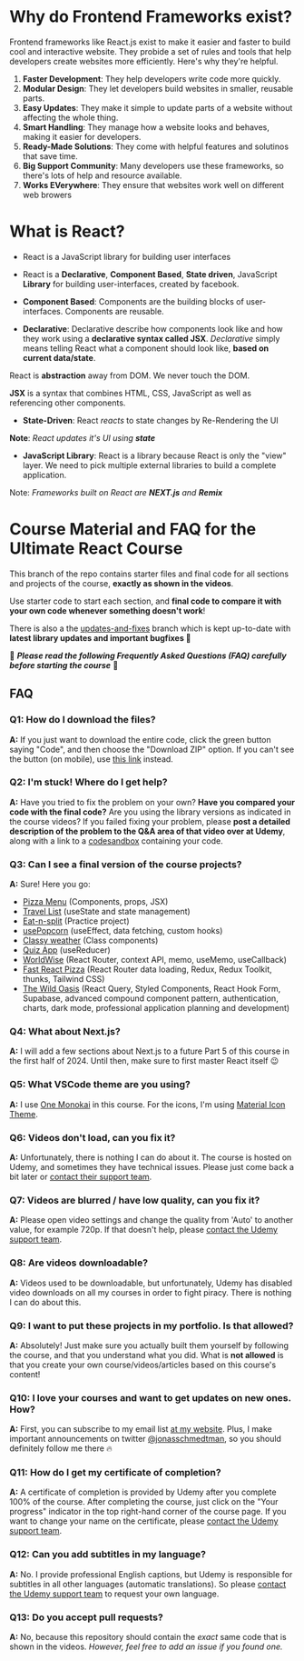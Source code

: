 # Why do Frontend Frameworks exist?
Frontend frameworks like React.js exist to make it easier and faster to build cool and interactive website. They probide a set of rules and tools that help developers create websites more efficiently. Here's why they're helpful.

1. **Faster Development**: They help developers write code more quickly.
2. **Modular Design**: They let developers build websites in smaller, reusable parts.
3. **Easy Updates**: They make it simple to update parts of a website without affecting the whole thing.
4. **Smart Handling**: They manage how a website looks and behaves, making it easier for developers.
5. **Ready-Made Solutions**: They come with helpful features and solutinos that save time.
6. **Big Support Community**: Many developers use these frameworks, so there's lots of help and resource available.
7. **Works EVerywhere**: They ensure that websites work well on different web browers


# What is React?
- React is a JavaScript library for building user interfaces
- React is a **Declarative**, **Component Based**, **State driven**, JavaScript **Library** for building user-interfaces, created by facebook.

- **Component Based**: Components are the building blocks of user-interfaces. Components are reusable.
- **Declarative**: Declarative describe how components look like and how they work using a **declarative syntax called JSX**. *Declarative* simply means telling React what a component should look like, **based on current data/state**.

React is **abstraction** away from DOM. We never touch the DOM.

**JSX** is a syntax that combines HTML, CSS, JavaScript as well as referencing other components.

- **State-Driven**: React *reacts* to state changes by Re-Rendering the UI

**Note**: *React updates it's UI using **state***

- **JavaScript Library**: React is a library because React is only the "view" layer. We need to pick multiple external libraries to build a complete application.

Note: *Frameworks built on React are **NEXT.js** and **Remix***










































# Course Material and FAQ for the Ultimate React Course

This branch of the repo contains starter files and final code for all sections and projects of the course, **exactly as shown in the videos**.

Use starter code to start each section, and **final code to compare it with your own code whenever something doesn't work**!

There is also a the [updates-and-fixes](https://github.com/jonasschmedtmann/ultimate-react-course/tree/updates-and-fixes) branch which is kept up-to-date with **latest library updates and important bugfixes 🐛**

🚨 **_Please read the following Frequently Asked Questions (FAQ) carefully before starting the course_** 🚨

## FAQ

### Q1: How do I download the files?

**A:** If you just want to download the entire code, click the green button saying "Code", and then choose the "Download ZIP" option. If you can't see the button (on mobile), use [this link](https://github.com/jonasschmedtmann/ultimate-react-course/archive/main.zip) instead.

### Q2: I'm stuck! Where do I get help?

**A:** Have you tried to fix the problem on your own? **Have you compared your code with the final code?** Are you using the library versions as indicated in the course videos? If you failed fixing your problem, please **post a detailed description of the problem to the Q&A area of that video over at Udemy**, along with a link to a [codesandbox](https://codesandbox.io/) containing your code.

### Q3: Can I see a final version of the course projects?

**A:** Sure! Here you go:

- [Pizza Menu](https://fast-react-pizza-menu.netlify.app/) (Components, props, JSX)
- [Travel List](https://travel-list-jonas.netlify.app/) (useState and state management)
- [Eat-n-split](https://eat-n-split.netlify.app/) (Practice project)
- [usePopcorn](https://usepopcorn.netlify.app) (useEffect, data fetching, custom hooks)
- [Classy weather](https://classy-weather.netlify.app/) (Class components)
- [Quiz App](https://the-react-quiz.netlify.app/) (useReducer)
- [WorldWise](https://worldwise-jonas.netlify.app/) (React Router, context API, memo, useMemo, useCallback)
- [Fast React Pizza](https://fast-react-pizza.netlify.app/) (React Router data loading, Redux, Redux Toolkit, thunks, Tailwind CSS)
- [The Wild Oasis](https://the-wild-oasis.vercel.app) (React Query, Styled Components, React Hook Form, Supabase, advanced compound component pattern, authentication, charts, dark mode, professional application planning and development)

### Q4: What about Next.js?

**A:** I will add a few sections about Next.js to a future Part 5 of this course in the first half of 2024. Until then, make sure to first master React itself 😉

### Q5: What VSCode theme are you using?

**A:** I use [One Monokai](https://marketplace.visualstudio.com/items?itemName=azemoh.one-monokai) in this course. For the icons, I'm using [Material Icon Theme](https://marketplace.visualstudio.com/items?itemName=PKief.material-icon-theme).

### Q6: Videos don't load, can you fix it?

**A:** Unfortunately, there is nothing I can do about it. The course is hosted on Udemy, and sometimes they have technical issues. Please just come back a bit later or [contact their support team](https://support.udemy.com/hc/en-us).

### Q7: Videos are blurred / have low quality, can you fix it?

**A:** Please open video settings and change the quality from 'Auto' to another value, for example 720p. If that doesn't help, please [contact the Udemy support team](https://support.udemy.com/hc/en-us).

### Q8: Are videos downloadable?

**A:** Videos used to be downloadable, but unfortunately, Udemy has disabled video downloads on all my courses in order to fight piracy. There is nothing I can do about this.

### Q9: I want to put these projects in my portfolio. Is that allowed?

**A:** Absolutely! Just make sure you actually built them yourself by following the course, and that you understand what you did. What is **not allowed** is that you create your own course/videos/articles based on this course's content!

### Q10: I love your courses and want to get updates on new ones. How?

**A:** First, you can subscribe to my email list [at my website](http://codingheroes.io/resources). Plus, I make important announcements on twitter [@jonasschmedtman](https://twitter.com/jonasschmedtman), so you should definitely follow me there 🔥

### Q11: How do I get my certificate of completion?

**A:** A certificate of completion is provided by Udemy after you complete 100% of the course. After completing the course, just click on the "Your progress" indicator in the top right-hand corner of the course page. If you want to change your name on the certificate, please [contact the Udemy support team](https://support.udemy.com/hc/en-us).

### Q12: Can you add subtitles in my language?

**A:** No. I provide professional English captions, but Udemy is responsible for subtitles in all other languages (automatic translations). So please [contact the Udemy support team](https://support.udemy.com/hc/en-us) to request your own language.

### Q13: Do you accept pull requests?

**A:** No, because this repository should contain the _exact_ same code that is shown in the videos. _However, feel free to add an issue if you found one._
